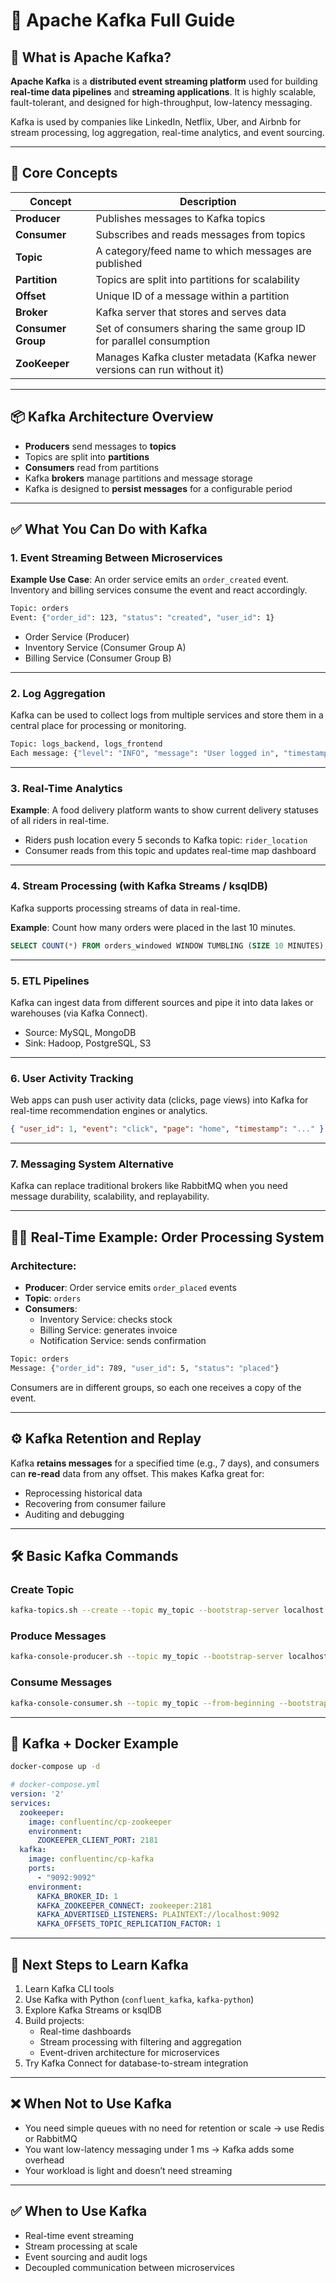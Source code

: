 
# 🦄 Apache Kafka Full Guide

## 🔧 What is Apache Kafka?
**Apache Kafka** is a **distributed event streaming platform** used for building **real-time data pipelines** and **streaming applications**. It is highly scalable, fault-tolerant, and designed for high-throughput, low-latency messaging.

Kafka is used by companies like LinkedIn, Netflix, Uber, and Airbnb for stream processing, log aggregation, real-time analytics, and event sourcing.

---

## 🧱 Core Concepts

| Concept        | Description |
|----------------|-------------|
| **Producer**   | Publishes messages to Kafka topics |
| **Consumer**   | Subscribes and reads messages from topics |
| **Topic**      | A category/feed name to which messages are published |
| **Partition**  | Topics are split into partitions for scalability |
| **Offset**     | Unique ID of a message within a partition |
| **Broker**     | Kafka server that stores and serves data |
| **Consumer Group** | Set of consumers sharing the same group ID for parallel consumption |
| **ZooKeeper**  | Manages Kafka cluster metadata (Kafka newer versions can run without it) |

---

## 📦 Kafka Architecture Overview

- **Producers** send messages to **topics**
- Topics are split into **partitions**
- **Consumers** read from partitions
- Kafka **brokers** manage partitions and message storage
- Kafka is designed to **persist messages** for a configurable period

---

## ✅ What You Can Do with Kafka

### 1. Event Streaming Between Microservices

**Example Use Case**: An order service emits an `order_created` event. Inventory and billing services consume the event and react accordingly.

```bash
Topic: orders
Event: {"order_id": 123, "status": "created", "user_id": 1}
```

- Order Service (Producer)
- Inventory Service (Consumer Group A)
- Billing Service (Consumer Group B)

---

### 2. Log Aggregation

Kafka can be used to collect logs from multiple services and store them in a central place for processing or monitoring.

```bash
Topic: logs_backend, logs_frontend
Each message: {"level": "INFO", "message": "User logged in", "timestamp": "..."}
```

---

### 3. Real-Time Analytics

**Example**: A food delivery platform wants to show current delivery statuses of all riders in real-time.

- Riders push location every 5 seconds to Kafka topic: `rider_location`
- Consumer reads from this topic and updates real-time map dashboard

---

### 4. Stream Processing (with Kafka Streams / ksqlDB)

Kafka supports processing streams of data in real-time.

**Example**: Count how many orders were placed in the last 10 minutes.

```sql
SELECT COUNT(*) FROM orders_windowed WINDOW TUMBLING (SIZE 10 MINUTES);
```

---

### 5. ETL Pipelines

Kafka can ingest data from different sources and pipe it into data lakes or warehouses (via Kafka Connect).

- Source: MySQL, MongoDB
- Sink: Hadoop, PostgreSQL, S3

---

### 6. User Activity Tracking

Web apps can push user activity data (clicks, page views) into Kafka for real-time recommendation engines or analytics.

```json
{ "user_id": 1, "event": "click", "page": "home", "timestamp": "..." }
```

---

### 7. Messaging System Alternative

Kafka can replace traditional brokers like RabbitMQ when you need message durability, scalability, and replayability.

---

## 🧑‍💻 Real-Time Example: Order Processing System

### Architecture:
- **Producer**: Order service emits `order_placed` events
- **Topic**: `orders`
- **Consumers**:
  - Inventory Service: checks stock
  - Billing Service: generates invoice
  - Notification Service: sends confirmation

```bash
Topic: orders
Message: {"order_id": 789, "user_id": 5, "status": "placed"}
```

Consumers are in different groups, so each one receives a copy of the event.

---

## ⚙️ Kafka Retention and Replay

Kafka **retains messages** for a specified time (e.g., 7 days), and consumers can **re-read** data from any offset. This makes Kafka great for:

- Reprocessing historical data
- Recovering from consumer failure
- Auditing and debugging

---

## 🛠️ Basic Kafka Commands

### Create Topic
```bash
kafka-topics.sh --create --topic my_topic --bootstrap-server localhost:9092 --partitions 3 --replication-factor 1
```

### Produce Messages
```bash
kafka-console-producer.sh --topic my_topic --bootstrap-server localhost:9092
```

### Consume Messages
```bash
kafka-console-consumer.sh --topic my_topic --from-beginning --bootstrap-server localhost:9092
```

---

## 🐳 Kafka + Docker Example

```bash
docker-compose up -d
```

```yaml
# docker-compose.yml
version: '2'
services:
  zookeeper:
    image: confluentinc/cp-zookeeper
    environment:
      ZOOKEEPER_CLIENT_PORT: 2181
  kafka:
    image: confluentinc/cp-kafka
    ports:
      - "9092:9092"
    environment:
      KAFKA_BROKER_ID: 1
      KAFKA_ZOOKEEPER_CONNECT: zookeeper:2181
      KAFKA_ADVERTISED_LISTENERS: PLAINTEXT://localhost:9092
      KAFKA_OFFSETS_TOPIC_REPLICATION_FACTOR: 1
```

---

## 🧠 Next Steps to Learn Kafka

1. Learn Kafka CLI tools
2. Use Kafka with Python (`confluent_kafka`, `kafka-python`)
3. Explore Kafka Streams or ksqlDB
4. Build projects:
   - Real-time dashboards
   - Stream processing with filtering and aggregation
   - Event-driven architecture for microservices
5. Try Kafka Connect for database-to-stream integration

---

## ❌ When Not to Use Kafka

- You need simple queues with no need for retention or scale → use Redis or RabbitMQ
- You want low-latency messaging under 1 ms → Kafka adds some overhead
- Your workload is light and doesn’t need streaming

---

## ✅ When to Use Kafka

- Real-time event streaming
- Stream processing at scale
- Event sourcing and audit logs
- Decoupled communication between microservices

